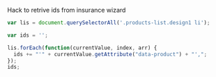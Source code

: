 Hack to retrive ids from insurance wizard

```javascript
var lis = document.querySelectorAll('.products-list.design1 li');

var ids = '';

lis.forEach(function(currentValue, index, arr) {
  ids += "'" + currentValue.getAttribute("data-product") + "',";
});
ids;
```